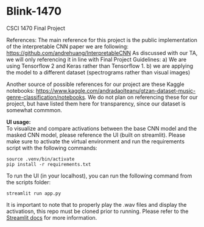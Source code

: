# Blink-1470
CSCI 1470 Final Project

References:
The main reference for this project is the public implementation of the interpretable CNN paper we are following: https://github.com/andrehuang/InterpretableCNN
As discussed with our TA, we will only referencing it in line with Final Project Guidelines:
a) We are using Tensorflow 2 and Keras rather than Tensorflow 1.
b) we are applying the model to a different dataset (spectrograms rather than visual images)

Another source of possible references for our project are these Kaggle notebooks: https://www.kaggle.com/andradaolteanu/gtzan-dataset-music-genre-classification/notebooks. We do not plan on referencing these for our project, but have listed them here for transparency, since our dataset is somewhat commmon.

**UI usage:**  
To visualize and compare activations between the base CNN model and the masked CNN model, please reference the UI (built on streamlit). Please make sure to activate the virtual environment and run the requirements script with the following commands:
```
source .venv/bin/activate
pip install -r requirements.txt
```
To run the UI (in your localhost), you can run the following command from the scripts folder: 
```
streamlit run app.py
```
It is important to note that to properly play the .wav files and display the activatiosn, this repo must be cloned prior to running. Please refer to the [Streamlit docs](https://docs.streamlit.io/en/stable/) for more information.
